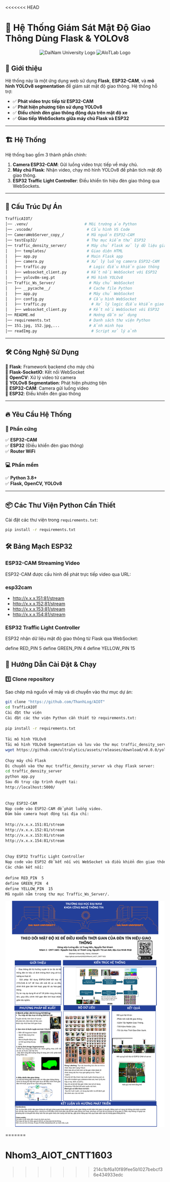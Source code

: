 <<<<<<< HEAD
# 🚦 Hệ Thống Giám Sát Mật Độ Giao Thông Dùng Flask & YOLOv8
<p align="center">
  <img src="images/logoDaiNam.png" alt="DaiNam University Logo" width="200"/>
  <img src="images/LogoAIoTLab.png" alt="AIoTLab Logo" width="170"/>
</p>

## 📌 Giới thiệu

Hệ thống này là một ứng dụng web sử dụng **Flask**, **ESP32-CAM**, và **mô hình YOLOv8 segmentation** để giám sát mật độ giao thông. Hệ thống hỗ trợ:

- ✅ **Phát video trực tiếp từ ESP32-CAM**
- ✅ **Phát hiện phương tiện sử dụng YOLOv8**
- ✅ **Điều chỉnh đèn giao thông động dựa trên mật độ xe**
- ✅ **Giao tiếp WebSockets giữa máy chủ Flask và ESP32**

---

## 🏗 Hệ Thống

Hệ thống bao gồm 3 thành phần chính:

1. **Camera ESP32-CAM**: Gửi luồng video trực tiếp về máy chủ.
2. **Máy chủ Flask**: Nhận video, chạy mô hình YOLOv8 để phân tích mật độ giao thông.
3. **ESP32 Traffic Light Controller**: Điều khiển tín hiệu đèn giao thông qua WebSockets.

---

## 📂 Cấu Trúc Dự Án

```bash
TrafficAIOT/
│── .venv/                         # Môi trường ảo Python
│── .vscode/                        # Cấu hình VS Code
│── CameraWebServer_copy_/          # Mã nguồn ESP32-CAM
│── testEsp32/                      # Thư mục kiểm thử ESP32
│── traffic_density_server/         # Máy chủ Flask xử lý dữ liệu giao thông
│   ├── templates/                  # Giao diện HTML
│   ├── app.py                      # Main Flask app
│   ├── camera.py                   # Xử lý luồng camera ESP32-CAM
│   ├── traffic.py                   # Logic điều khiển giao thông
│   ├── websocket_client.py         # Kết nối WebSocket với ESP32
│   ├── yolov8m-seg.pt              # Mô hình YOLOv8
│── Traffic_Ws_Server/               # Máy chủ WebSocket
│   ├── __pycache__/                 # Cache file Python
│   ├── app.py                       # Máy chủ WebSocket
│   ├── config.py                    # Cấu hình WebSocket
│   ├── traffic.py                    # Xử lý logic điều khiển giao thông
│   ├── websocket_client.py          # Kết nối WebSocket với ESP32
│── README.md                        # Hướng dẫn sử dụng
│── requirements.txt                 # Danh sách thư viện Python
│── 151.jpg, 152.jpg,...             # Ảnh minh họa
│── readImg.py                        # Script xử lý ảnh
```

---

## 🛠 Công Nghệ Sử Dụng

🔹 **Flask**: Framework backend cho máy chủ  
🔹 **Flask-SocketIO**: Kết nối WebSocket  
🔹 **OpenCV**: Xử lý video từ camera  
🔹 **YOLOv8 Segmentation**: Phát hiện phương tiện  
🔹 **ESP32-CAM**: Camera gửi luồng video  
🔹 **ESP32**: Điều khiển đèn giao thông

---

## 🔥 Yêu Cầu Hệ Thống

### 🔧 Phần cứng

✅ **ESP32-CAM**  
✅ **ESP32** (Điều khiển đèn giao thông)  
✅ **Router WiFi**

### 💻 Phần mềm

✅ **Python 3.8+**  
✅ **Flask, OpenCV, YOLOv8**

---

## 📦 Các Thư Viện Python Cần Thiết

Cài đặt các thư viện trong `requirements.txt`:

```bash
pip install -r requirements.txt

```

## 🛠 Bảng Mạch ESP32

### ESP32-CAM Streaming Video

ESP32-CAM được cấu hình để phát trực tiếp video qua URL:

### esp32cam

 - http://x.x.x.151:81/stream
 - http://x.x.x.152:81/stream
 - http://x.x.x.153:81/stream
 - http://x.x.x.154:81/stream

### ESP32 Traffic Light Controller

ESP32 nhận dữ liệu mật độ giao thông từ Flask qua WebSocket:

define RED_PIN 5
define GREEN_PIN 4
define YELLOW_PIN 15

## 🚀 Hướng Dẫn Cài Đặt & Chạy

### 1️⃣ Clone repository

Sao chép mã nguồn về máy và di chuyển vào thư mục dự án:

```bash
git clone "https://github.com/ThanhLog/AIOT"
cd TrafficAIOT
Cài đặt thư viện
Cài đặt các thư viện Python cần thiết từ requirements.txt:

pip install -r requirements.txt

Tải mô hình YOLOv8
Tải mô hình YOLOv8 Segmentation và lưu vào thư mục traffic_density_server/:
wget https://github.com/ultralytics/assets/releases/download/v0.0.0/yolov8m-seg.pt

Chạy máy chủ Flask
Di chuyển vào thư mục traffic_density_server và chạy Flask server:
cd traffic_density_server
python app.py
Sau đó truy cập trình duyệt tại:
http://localhost:5000/


Chạy ESP32-CAM
Nạp code vào ESP32-CAM để phát luồng video.
Đảm bảo camera hoạt động tại địa chỉ:

http://x.x.x.151:81/stream
http://x.x.x.152:81/stream
http://x.x.x.153:81/stream
http://x.x.x.154:81/stream


Chạy ESP32 Traffic Light Controller
Nạp code vào ESP32 để kết nối với WebSocket và điều khiển đèn giao thông.
Các chân kết nối:

define RED_PIN  5
define GREEN_PIN  4
define YELLOW_PIN  15
Mã nguồn nằm trong thư mục Traffic_Ws_Server/.

```
![Poster Nhóm](images/poster%20AI-IoT%20.png)

=======
# Nhom3_AIOT_CNTT1603
>>>>>>> 214c1bf6a10f89fee5b1027bebcf36e434933edc
